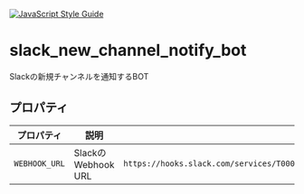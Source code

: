 [![JavaScript Style Guide](https://img.shields.io/badge/code_style-standard-brightgreen.svg)](https://standardjs.com)

# slack_new_channel_notify_bot
Slackの新規チャンネルを通知するBOT

## プロパティ
|プロパティ|説明|例|
|---|---|---|
|`WEBHOOK_URL`|SlackのWebhook URL|`https://hooks.slack.com/services/T00000000/B00000000/XXXXXXXXXXXXXXXXXXXXXXXX`|
